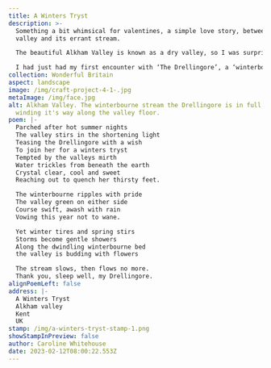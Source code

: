 ```yaml
---
title: A Winters Tryst
description: >-
  Something a bit whimsical for valentines, a simple love story, between a
  valley and its errant stream.

  The beautiful Alkham Valley is known as a dry valley, so I was surprised one year to see a stream running along the valley floor which increased in width throughout the winter months, only to vanish in the spring.

  I had just had my first encounter with ‘The Drellingore’, a ‘winterbourne’ stream transient in nature, dependent upon the weather. It can be many years between its occurrence. I was captivated.
collection: Wonderful Britain
aspect: landscape
image: /img/craft-project-4-1-.jpg
metaImage: /img/face.jpg
alt: Alkham Valley. The winterbourne stream the Drellingore is in full flow,
  winding it's way along the valley floor.
poem: |-
  Parched after hot summer nights
  The valley stirs in the shortening light
  Teasing the Drellingore with a wish
  To join her for a winters tryst
  Tempted by the valleys mirth
  Water trickles from beneath the earth
  Crystal clear, cool and sweet
  Reaching out to quench her thirsty feet.

  The winterbourne ripples with pride
  The valley green on either side
  Course swift, awash with rain
  Vowing this year not to wane.

  Yet winter tires and spring stirs
  Storms become gentle showers
  Along the dwindling winterbourne bed
  the valley is budding with flowers

  The stream slows, then flows no more.
  Thank you, sleep well, my Drellingore.
alignPoemLeft: false
address: |-
  A Winters Tryst
  Alkham valley
  Kent
  UK
stamp: /img/a-winters-tryst-stamp-1.png
showStampInPreview: false
author: Caroline Whitehouse
date: 2023-02-12T08:00:22.553Z
---
```

